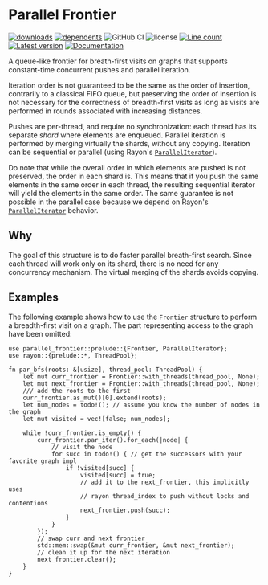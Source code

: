 # Parallel Frontier

[![downloads](https://img.shields.io/crates/d/parallel_frontier)](https://crates.io/crates/parallel_frontier)
[![dependents](https://img.shields.io/librariesio/dependents/cargo/parallel_frontier)](https://crates.io/crates/parallel_frontier/reverse_dependencies)
![GitHub CI](https://github.com/zommiommy/parallel_frontier/actions/workflows/rust.yml/badge.svg)
![license](https://img.shields.io/crates/l/parallel_frontier)
[![Line count](https://tokei.rs/b1/github/zommiommy/parallel_frontier)](https://github.com/zommiommy/parallel_frontier)
[![Latest version](https://img.shields.io/crates/v/parallel_frontier.svg)](https://crates.io/crates/parallel_frontier)
[![Documentation](https://docs.rs/parallel_frontier/badge.svg)](https://docs.rs/parallel_frontier)

A queue-like frontier for breath-first visits on graphs that supports
constant-time concurrent pushes and parallel iteration.

Iteration order is not guaranteed to be the same as the order of insertion,
contrarily to a classical FIFO queue, but preserving the order of insertion is
not necessary for the correctness of breadth-first visits as long as visits are
performed in rounds associated with increasing distances.

Pushes are per-thread, and require no synchronization: each thread has its
separate *shard* where elements are enqueued. Parallel iteration is performed by
merging virtually the shards, without any copying. Iteration can be sequential
or parallel (using Rayon's [`ParallelIterator`]).

Do note that while the overall order in which elements are pushed is not
preserved, the order in each shard is. This means that if you push the same
elements in the same order in each thread, the resulting sequential iterator
will yield the elements in the same order. The same guarantee is not possible in
the parallel case because we depend on Rayon's [`ParallelIterator`] behavior.

## Why

The goal of this structure is to do faster parallel breath-first search. Since
each thread will work only on its shard, there is no need for any concurrency
mechanism. The virtual merging of the shards avoids copying.

## Examples

The following example shows how to use the `Frontier` structure to perform a
breadth-first visit on a graph. The part representing access to the graph
have been omitted:

```ignore
use parallel_frontier::prelude::{Frontier, ParallelIterator};
use rayon::{prelude::*, ThreadPool};

fn par_bfs(roots: &[usize], thread_pool: ThreadPool) {
    let mut curr_frontier = Frontier::with_threads(thread_pool, None);
    let mut next_frontier = Frontier::with_threads(thread_pool, None);
    /// add the roots to the first 
    curr_frontier.as_mut()[0].extend(roots);
    let num_nodes = todo!(); // assume you know the number of nodes in the graph
    let mut visited = vec![false; num_nodes];

    while !curr_frontier.is_empty() {
        curr_frontier.par_iter().for_each(|node| {
            // visit the node
            for succ in todo!() { // get the successors with your favorite graph impl
                if !visited[succ] {
                    visited[succ] = true;
                    // add it to the next_frontier, this implicitly uses
                    // rayon thread_index to push without locks and contentions
                    next_frontier.push(succ);
                }
            }
        });
        // swap curr and next frontier
        std::mem::swap(&mut curr_frontier, &mut next_frontier);
        // clean it up for the next iteration
        next_frontier.clear();
    }
}
```

[`ParallelIterator`]: <https://docs.rs/rayon/latest/rayon/iter/trait.ParallelIterator.html>
